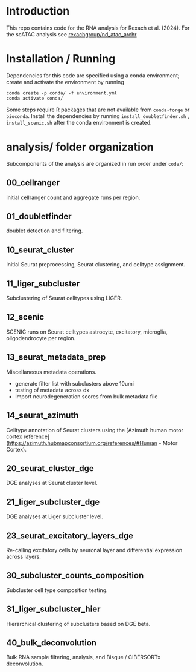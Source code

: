 # Introduction
This repo contains code for the RNA analysis for Rexach et al. (2024). For the scATAC analysis see [rexachgroup/nd_atac_archr](https://github.com/rexachgroup/nd_atac_archr)
# Installation / Running
Dependencies for this code are specified using a conda environment; create and activate the environment by running
```
conda create -p conda/ -f environment.yml
conda activate conda/
```

Some steps require R packages that are not available from `conda-forge`  or `bioconda`. Install the dependencies by running `install_doubletfinder.sh` , `install_scenic.sh` after the conda environment is created.
# analysis/ folder organization
Subcomponents of the analysis are organized in run order under `code/`:
## 00_cellranger
initial cellranger count and aggregate runs per region.
## 01_doubletfinder
doublet detection and filtering.
## 10_seurat_cluster
Initial Seurat preprocessing, Seurat clustering, and celltype assignment.
## 11_liger_subcluster
Subclustering of Seurat celltypes using LIGER.
## 12_scenic
SCENIC runs on Seurat celltypes astrocyte, excitatory, microglia, oligodendrocyte per region.
## 13_seurat_metadata_prep
Miscellaneous metadata operations.
- generate filter list with subclusters above 10umi
- testing of metadata across dx
- Import neurodegeneration scores from bulk metadata file
## 14_seurat_azimuth
Celltype annotation of Seurat clusters using the [Azimuth human motor cortex reference](https://azimuth.hubmapconsortium.org/references/#Human - Motor Cortex).
## 20_seurat_cluster_dge
DGE analyses at Seurat cluster level.
## 21_liger_subcluster_dge
DGE analyses at Liger subcluster level.
## 23_seurat_excitatory_layers_dge
Re-calling excitatory cells by neuronal layer and differential expression across layers.
## 30_subcluster_counts_composition
Subcluster cell type composition testing.
## 31_liger_subcluster_hier
Hierarchical clustering of subclusters based on DGE beta.
## 40_bulk_deconvolution
Bulk RNA sample filtering, analysis, and Bisque / CIBERSORTx deconvolution.
